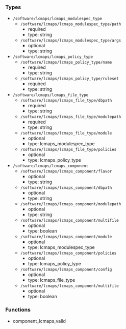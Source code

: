### Types

- `/software/lcmaps/lcmaps_modulespec_type`
    - `/software/lcmaps/lcmaps_modulespec_type/path`
        - required
        - type: string
    - `/software/lcmaps/lcmaps_modulespec_type/args`
        - optional
        - type: string
- `/software/lcmaps/lcmaps_policy_type`
    - `/software/lcmaps/lcmaps_policy_type/name`
        - required
        - type: string
    - `/software/lcmaps/lcmaps_policy_type/ruleset`
        - required
        - type: string
- `/software/lcmaps/lcmaps_file_type`
    - `/software/lcmaps/lcmaps_file_type/dbpath`
        - required
        - type: string
    - `/software/lcmaps/lcmaps_file_type/modulepath`
        - required
        - type: string
    - `/software/lcmaps/lcmaps_file_type/module`
        - optional
        - type: lcmaps_modulespec_type
    - `/software/lcmaps/lcmaps_file_type/policies`
        - optional
        - type: lcmaps_policy_type
- `/software/lcmaps/lcmaps_component`
    - `/software/lcmaps/lcmaps_component/flavor`
        - optional
        - type: string
    - `/software/lcmaps/lcmaps_component/dbpath`
        - optional
        - type: string
    - `/software/lcmaps/lcmaps_component/modulepath`
        - optional
        - type: string
    - `/software/lcmaps/lcmaps_component/multifile`
        - optional
        - type: boolean
    - `/software/lcmaps/lcmaps_component/module`
        - optional
        - type: lcmaps_modulespec_type
    - `/software/lcmaps/lcmaps_component/policies`
        - optional
        - type: lcmaps_policy_type
    - `/software/lcmaps/lcmaps_component/config`
        - optional
        - type: lcmaps_file_type
    - `/software/lcmaps/lcmaps_component/multifile`
        - optional
        - type: boolean

### Functions

- component_lcmaps_valid